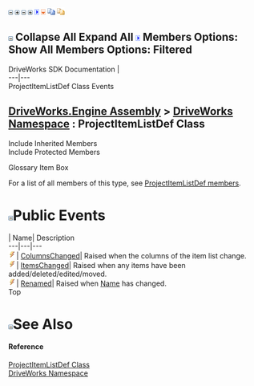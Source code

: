 ![](dotnetimages/collapse.gif) ![](dotnetimages/expand.gif) ![](dotnetimages/collapse.gif) ![](dotnetimages/expand.gif) ![](dotnetimages/drpdown.gif) ![](dotnetimages/drpdown_orange.gif) ![](dotnetimages/copycode.gif) ![](dotnetimages/copycodeHighlight.gif)

![](dotnetimages/collapse.gif) Collapse All Expand All ![](dotnetimages/drpdown.gif) Members Options: Show All  Members Options: Filtered   
---  
DriveWorks SDK Documentation  |   
---|---  
ProjectItemListDef Class Events   
  
[DriveWorks.Engine Assembly](topic2156.md) > [DriveWorks Namespace](topic2159.md) : ProjectItemListDef Class  
---  
  
Include Inherited Members    
Include Protected Members    


Glossary Item Box

For a list of all members of this type, see [ProjectItemListDef members](topic4512.md).

# ![](dotnetimages/collapse.gif)Public Events

| Name| Description  
---|---|---  
![Public Event](dotnetimages/publicEvent.gif)| [ColumnsChanged](topic4530.md)| Raised when the columns of the item list change.   
![Public Event](dotnetimages/publicEvent.gif)| [ItemsChanged](topic4531.md)| Raised when any items have been added/deleted/edited/moved.   
![Public Event](dotnetimages/publicEvent.gif)| [Renamed](topic4532.md)| Raised when [Name](topic4528.md) has changed.   
Top

# ![](dotnetimages/collapse.gif)See Also

#### Reference

[ProjectItemListDef Class](topic4511.md)   
[DriveWorks Namespace](topic2159.md)


